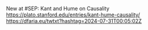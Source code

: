 New at #SEP: Kant and Hume on Causality https://plato.stanford.edu/entries/kant-hume-causality/ https://dfaria.eu/twtxt?hashtag=2024-07-31T00:05:02Z